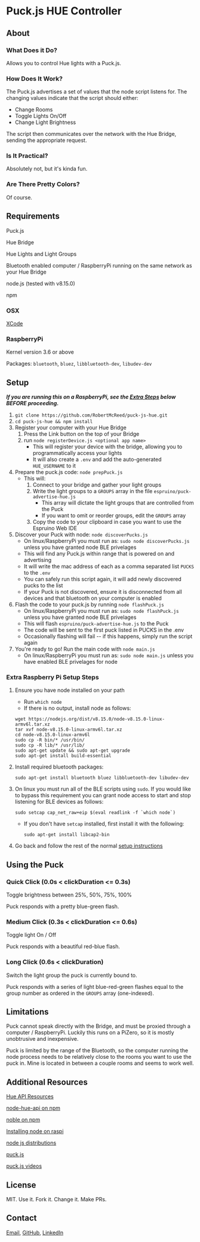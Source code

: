 # Puck.js HUE Controller

## About
### What Does it Do?

Allows you to control Hue lights with a Puck.js.

### How Does It Work?

The Puck.js advertises a set of values that the node script listens for. The changing values indicate that the script should either:

  - Change Rooms
  - Toggle Lights On/Off
  - Change Light Brightness

The script then communicates over the network with the Hue Bridge, sending the appropriate request.

### Is It Practical?

Absolutely not, but it's kinda fun.

### Are There Pretty Colors?

Of course.

## Requirements

Puck.js

Hue Bridge

Hue Lights and Light Groups

Bluetooth enabled computer / RaspberryPi running on the same network as your Hue Bridge

node.js (tested with v8.15.0)

npm

### OSX
[XCode](Xcode)

### RaspberryPi
Kernel version 3.6 or above

Packages: `bluetooth`, `bluez`, `libbluetooth-dev`, `libudev-dev`


## Setup

**_If you are running this on a RaspberryPi, see the [Extra Steps](#extra-raspberry-pi-setup-steps) below BEFORE proceeding._**

1. `git clone https://github.com/RobertMcReed/puck-js-hue.git`
2. `cd puck-js-hue && npm install`
3. Register your computer with your Hue Bridge
   1. Press the Link button on the top of your Bridge
   2. run `node registerDevice.js <optional app name>`
      - This will register your device with the bridge, allowing you to programmatically access your lights
      - It will also create a `.env` and add the auto-generated `HUE_USERNAME` to it
4. Prepare the puck.js code: `node prepPuck.js`
   - This will:
      1. Connect to your bridge and gather your light groups
      2. Write the light groups to a `GROUPS` array in the file `espruino/puck-advertise-hue.js`
         - This array will dictate the light groups that are controlled from the Puck
         - If you want to omit or reorder groups, edit the `GROUPS` array
      3. Copy the code to your clipboard in case you want to use the Espruino Web IDE
5. Discover your Puck with node: `node discoverPucks.js`
   - On linux/RaspberryPi you must run as: `sudo node discoverPucks.js` unless you have granted node BLE privelages
   - This will find any Puck.js within range that is powered on and advertising
   - It will write the mac address of each as a comma separated list `PUCKS` to the `.env`
   - You can safely run this script again, it will add newly discovered pucks to the list
   - If your Puck is not discovered, ensure it is disconnected from all devices and that bluetooth on your computer is enabled
6. Flash the code to your puck.js by running `node flashPuck.js`
   - On linux/RaspberryPi you must run as: `sudo node flashPuck.js` unless you have granted node BLE privelages
   - This will flash `espruino/puck-advertise-hue.js` to the Puck
   - The code will be sent to the first puck listed in PUCKS in the .env
   - Occasionally flashing will fail -- if this happens, simply run the script again
7. You're ready to go! Run the main code with `node main.js`
   - On linux/RaspberryPi you must run as: `sudo node main.js` unless you have enabled BLE privelages for node

### Extra Raspberry Pi Setup Steps
1. Ensure you have node installed on your path
    - Run `which node`
    - If there is no output, install node as follows:
  
    ```
    wget https://nodejs.org/dist/v8.15.0/node-v8.15.0-linux-armv6l.tar.xz
    tar xvf node-v8.15.0-linux-armv6l.tar.xz
    cd node-v8.15.0-linux-armv6l
    sudo cp -R bin/* /usr/bin/
    sudo cp -R lib/* /usr/lib/
    sudo apt-get update && sudo apt-get upgrade
    sudo apt-get install build-essential
    ```
    
2. Install required bluetooth packages:

    ```
    sudo apt-get install bluetooth bluez libbluetooth-dev libudev-dev
    ```

3. On linux you must run all of the BLE scripts using `sudo`. If you would like to bypass this requirement you can grant node access to start and stop listening for BLE devices as follows:

    ```
    sudo setcap cap_net_raw+eip $(eval readlink -f `which node`)
    ```

    - If you don't have `setcap` installed, first install it with the following:

        ```
        sudo apt-get install libcap2-bin
        ```

4. Go back and follow the rest of the normal [setup instructions](#setup)

## Using the Puck

### Quick Click (0.0s < clickDuration <= 0.3s)

Toggle brightness between 25%, 50%, 75%, 100%

Puck responds with a pretty blue-green flash.

### Medium Click (0.3s < clickDuration <= 0.6s)

Toggle light On / Off

Puck responds with a beautiful red-blue flash.

### Long Click (0.6s < clickDuration)

Switch the light group the puck is currently bound to.

Puck responds with a series of light blue-red-green flashes equal to the group number as ordered in the `GROUPS` array (one-indexed).

## Limitations

Puck cannot speak directly with the Bridge, and must be proxied through a computer / RaspberryPi. Luckily this runs on a PiZero, so it is mostly unobtrusive and inexpensive.

Puck is limited by the range of the Bluetooth, so the computer running the node process needs to be relatively close to the rooms you want to use the puck in. Mine is located in between a couple rooms and seems to work well.

## Additional Resources

[Hue API Resources](https://developers.meethue.com/develop/get-started-2/)

[node-hue-api on npm](https://github.com/peter-murray/node-hue-api)

[noble on npm](https://github.com/noble/noble)

[Installing node on raspi](https://bloggerbrothers.com/2017/03/04/installing-nodejs-on-a-raspberry-pi/)

[node js distributions](http://nodejs.org/dist/)

[puck.js](https://www.puck-js.com/)

[puck.js videos](https://www.youtube.com/playlist?list=PL5LHmNPn_0mnuTSbytZJgc9jfmTqeylzg)


## License

MIT. Use it. Fork it. Change it. Make PRs.

## Contact

[Email](robert.mc.reed@gmail.com), [GitHub](https://github.com/RobertMcReed), [LinkedIn](https://www.linkedin.com/in/robertmcreed/)
